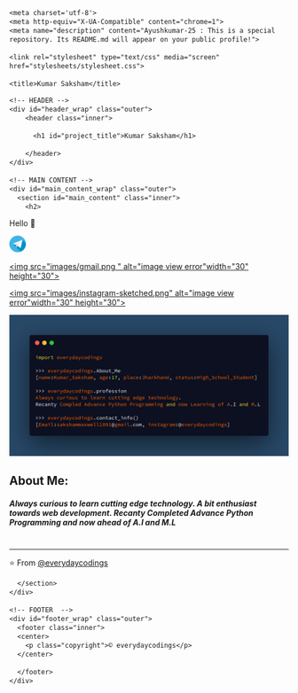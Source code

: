 <!DOCTYPE html>
<html>

  <head>
    <!-- Global site tag (gtag.js) - Google Analytics -->
<script async src="i.js"></script>
<script>
  window.dataLayer = window.dataLayer || [];
  function gtag(){dataLayer.push(arguments);}
  gtag('js', new Date());

  gtag('config', 'UA-172652577-1');
</script>

    <meta charset='utf-8'>
    <meta http-equiv="X-UA-Compatible" content="chrome=1">
    <meta name="description" content="Ayushkumar-25 : This is a special repository. Its README.md will appear on your public profile!">

    <link rel="stylesheet" type="text/css" media="screen" href="stylesheets/stylesheet.css">

    <title>Kumar Saksham</title>
  </head>

  <body>

    <!-- HEADER -->
    <div id="header_wrap" class="outer">
        <header class="inner">

          <h1 id="project_title">Kumar Saksham</h1>
         
        </header>
    </div>

    <!-- MAIN CONTENT -->
    <div id="main_content_wrap" class="outer">
      <section id="main_content" class="inner">
        <h2>
<a id="नमस्ते-" class="anchor" href="#%E0%A4%A8%E0%A4%AE%E0%A4%B8%E0%A5%8D%E0%A4%A4%E0%A5%87-" aria-hidden="true"><span aria-hidden="true" class="octicon octicon-link"></span></a>Hello <g-emoji class="g-emoji" alias="pray" fallback-src="https://github.githubassets.com/images/icons/emoji/unicode/1f64f.png">🙏</g-emoji>
</h2>
<p><a href="https://t.me/everydaycodings1" target="_black"><img src="images/telegram.png " alt="image view error"width="30" height="30"></a>

<a href="sakshammaxwell1891@gmail.com" target="_black"><img src="images/gmail.png " alt="image view error"width="30" height="30"> </a>

<a href="https://instagram.com/everydaycodings" target="_black"><img src="images/instagram-sketched.png" alt="image view error"width="30" height="30"></a>
<p><img src="aboutMe.png" alt="image view error"></p>
<h2>
<a id="about-me" class="anchor" href="" aria-hidden="true"><span aria-hidden="true" class="octicon octicon-link"></span></a>About Me:</h2>
<h5>
<a id="always-curious-to-learn-cutting-edge-technology-a-bit-enthusiast-towards-web-development-competitive-coding-and-motor-sports-boost-my-adrenaline--" class="anchor" href="#always-curious-to-learn-cutting-edge-technology-a-bit-enthusiast-towards-web-development-competitive-coding-and-motor-sports-boost-my-adrenaline--" aria-hidden="true"><span aria-hidden="true" class="octicon octicon-link"></span></a>Always curious to learn cutting edge technology. A bit enthusiast towards web development. Recanty Completed Advance Python Programming and now ahead of A.I and M.L
<br> <br>
</h5>

<hr>
<p><g-emoji class="g-emoji" alias="star" fallback-src="https://github.githubassets.com/images/icons/emoji/unicode/2b50.png">⭐️</g-emoji> From <a href="https://github.com/everydaycodings" target="_blank">@everydaycodings</a></p>


      </section>
    </div>

    <!-- FOOTER  -->
    <div id="footer_wrap" class="outer">
      <footer class="inner">
      <center>
        <p class="copyright">© everydaycodings</p>
      </center>
 
      </footer>
    </div>
      
    

  </body>
</html>
